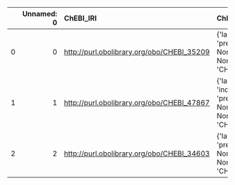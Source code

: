 |    |   Unnamed: 0 | ChEBI_IRI                                  | ChEBI_DESC                                                                         | VIMMP_IRI                                                 | VIMMP_DESC            |
|---:|-------------:|:-------------------------------------------|:-----------------------------------------------------------------------------------|:----------------------------------------------------------|:----------------------|
|  0 |            0 | http://purl.obolibrary.org/obo/CHEBI_35209 | {'label': 'label', 'prefLabel': None, 'altLabel': None, 'name': 'CHEBI_35209'}     | https://purl.vimmp.eu/semantics/vico/vico.ttl#label       | {'name': 'label'}     |
|  1 |            1 | http://purl.obolibrary.org/obo/CHEBI_47867 | {'label': 'indicator', 'prefLabel': None, 'altLabel': None, 'name': 'CHEBI_47867'} | https://purl.vimmp.eu/semantics/mmto/mmto.ttl#indicator   | {'name': 'indicator'} |
|  2 |            2 | http://purl.obolibrary.org/obo/CHEBI_34603 | {'label': 'CPP', 'prefLabel': None, 'altLabel': None, 'name': 'CHEBI_34603'}       | https://purl.vimmp.eu/semantics/viso/viso-general.ttl#cpp | {'name': 'CPP'}       |